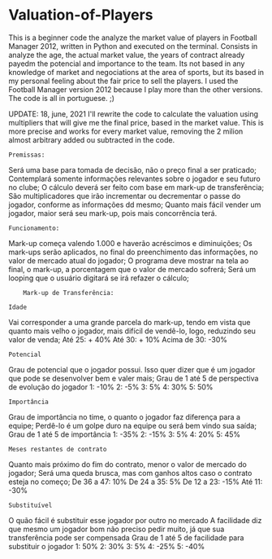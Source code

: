 # Valuation-of-Players
This is a beginner code the analyze the market value of players in Football Manager 2012, written in Python and executed on the terminal. 
Consists in analyze the age, the actual market value, the years of contract already payedm the potencial and importance to the team. 
Its not based in any knowledge of market and negociations at the area of sports, but its based in my personal feeling about the fair price to sell the players. 
I used the Football Manager version 2012 because I play more than the other versions.
The code is all in portuguese. ;)

UPDATE: 18, june, 2021
I'll rewrite the code to calculate the valuation using multipliers that will give me the final price, based in the market value. This is more precise and works for every market value, removing the 2 milion almost arbitrary added ou subtracted in the code.

	Premissas:

  Será uma base para tomada de decisão, não o preço final a ser praticado;
  Contemplará somente informações relevantes sobre o jogador e seu futuro no clube;
  O cálculo deverá ser feito com base em mark-up de transferência;
  São multiplicadores que irão incrementar ou decrementar o passe do jogador, conforme as informações dd mesmo;
  Quanto mais fácil vender um jogador, maior será seu mark-up, pois mais concorrência terá.
  
	Funcionamento:

  Mark-up começa valendo 1.000 e haverão acréscimos e diminuições;
  Os mark-ups serão aplicados, no final do preenchimento das informações, no valor de mercado atual do jogador;
  O programa deve mostrar na tela ao final, o mark-up, a porcentagem que o valor de mercado sofrerá;
  Será um looping que o usuário digitará se irá refazer o cálculo;

  		Mark-up de Transferência:
	
	Idade
Vai corresponder a uma grande parcela do mark-up, tendo em vista que quanto mais velho o jogador, mais difícil de vendê-lo, logo, reduzindo seu valor de venda;
Até 25: + 40%
Até 30:	+ 10%
Acima de 30: -30%

	Potencial
Grau de potencial que o jogador possui. Isso quer dizer que é um jogador que pode se desenvolver bem e valer mais;
Grau de 1 até 5 de perspectiva de evolução do jogador
1: -10%
2: -5%
3: 5%
4: 30%
5: 50%

	Importância
Grau de importância no time, o quanto o jogador faz diferença para a equipe;
Perdê-lo é um golpe duro na equipe ou será bem vindo sua saída;
Grau de 1 até 5 de importância
1: -35%
2: -15%
3: 5%
4: 20%
5: 45%

	Meses restantes de contrato
Quanto mais próximo do fim do contrato, menor o valor de mercado do jogador;
Será uma queda brusca, mas com ganhos altos caso o contrato esteja no começo; 
De 36 a 47: 10%
De 24 a 35: 5%
De 12 a 23: -15%
Até 11: -30%
 
	Substituível
O quão fácil é substituir esse jogador por outro no mercado
A facilidade diz que mesmo um jogador bom não preciso pedir muito, já que sua transferência pode ser compensada
Grau de 1 até 5 de facilidade para substituir o jogador
1: 50%
2: 30%
3: 5%
4: -25%
5: -40% 
